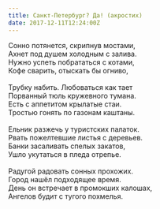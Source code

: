 ```yaml
---
title: Санкт-Петербург? Да! (акростих)
date: 2017-12-11T12:24:00Z
---
```


Сонно потянется, скрипнув мостами, <br />Ахнет под душем холодным с залива. <br />Нужно успеть побрататься с котами, <br />Кофе сварить, отыскать бы огниво, <br /><br />Трубку набить. Любоваться как тает <br />Порванный тюль кружевного тумана. <br />Есть с аппетитом крылатые стаи. <br />Тростью гонять по газонам каштаны. <br /><br />Ельник разжечь у туристских палаток. <br />Рвать пожелтевшие листья с деревьев. <br />Банки засаливать спелых закатов, <br />Ушло укутаться в пледа отрепье. <br /><br />Радугой радовать сонных прохожих. <br />Город нашёл подходящее время. <br />День он встречает в промокших калошах, <br />Ангелов будит с тугого похмелья.